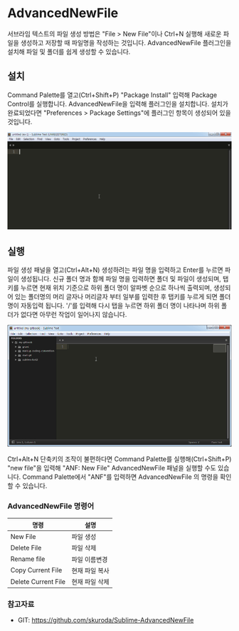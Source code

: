 # AdvancedNewFile
서브라임 텍스트의 파일 생성 방법은 "File > New File"이나 Ctrl+N 실행해 새로운 파일을 생성하고 저장할 때 파일명을 작성하는 것입니다. AdvancedNewFile 플러그인을 설치해 파일 및 폴더를 쉽게 생성할 수 있습니다.

## 설치
Command Palette를 열고(Ctrl+Shift+P) "Package Install" 입력해 Package Control를 실행합니다. AdvancedNewFile을 입력해 플러그인을 설치합니다. 설치가 완료되었다면  "Preferences > Package Settings"에 플러그인 항목이 생성되어 있을 것입니다.

![서브라임 텍스트 - AdvancedNewFile](./img/st-package-AdvancedNewFile-install.gif)

## 실행
파일 생성 패널을 열고(Ctrl+Alt+N) 생성하려는 파일 명을 입력하고 Enter를 누르면 파일이 생성됩니다. 신규 폴더 명과 함께 파일 명을 입력하면 폴더 및 파일이 생성되며, 탭 키를 누르면 현재 위치 기준으로 하위 폴더 명이 알파벳 순으로 하나씩 출력되며, 생성되어 있는 폴더명의 머리 글자나 머리글자 부터 일부를 입력한 후 탭키를 누르게 되면 폴더명이 자동입력 됩니다. '/'를 입력해 다시 탭을 누르면 하위 폴더 명이 나타나며 하위 폴더가 없다면 아무런 작업이 일어나지 않습니다.

![서브라임 텍스트 - AdvancedNewFile](./img/st-package-advancedNewFile.gif)

Ctrl+Alt+N 단축키의 조작이 불편하다면 Command Palette를 실행해(Ctrl+Shift+P) "new file"을 입력해 "ANF: New File" AdvancedNewFile 패널을 실행할 수도 있습니다. Command Palette에서 "ANF"를 입력하면 AdvancedNewFile 의 명령을 확인할 수 있습니다.

### AdvancedNewFile 명령어
명령 | 설명
---|---
New File |  파일 생성
Delete File | 파일 삭제
Rename file | 파일 이름변경
Copy Current File | 현재 파일 복사
Delete Current File | 현재 파일 삭제

### 참고자료
* GIT: https://github.com/skuroda/Sublime-AdvancedNewFile
